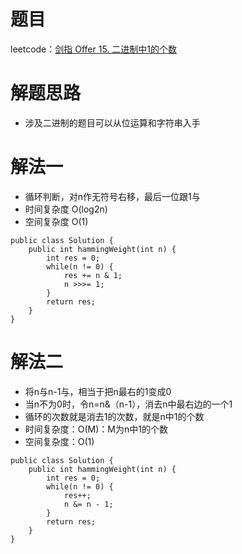 # 题目
leetcode：[剑指 Offer 15. 二进制中1的个数](https://leetcode-cn.com/problems/er-jin-zhi-zhong-1de-ge-shu-lcof/)
# 解题思路
- 涉及二进制的题目可以从位运算和字符串入手
# 解法一
- 循环判断，对n作无符号右移，最后一位跟1与
- 时间复杂度 O(log2n)
- 空间复杂度 O(1)

```
public class Solution {
    public int hammingWeight(int n) {
        int res = 0;
        while(n != 0) {
            res += n & 1;
            n >>>= 1;
        }
        return res;
    }
}
```
# 解法二
- 将n与n-1与，相当于把n最右的1变成0
- 当n不为0时，令n=n&（n-1），消去n中最右边的一个1
- 循环的次数就是消去1的次数，就是n中1的个数
- 时间复杂度：O(M)：M为n中1的个数
- 空间复杂度：O(1)
```
public class Solution {
    public int hammingWeight(int n) {
        int res = 0;
        while(n != 0) {
            res++;
            n &= n - 1;
        }
        return res;
    }
}
```
